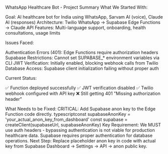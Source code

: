 WhatsApp Healthcare Bot - Project Summary
What We Started With:

Goal: AI healthcare bot for India using WhatsApp, Sarvam AI (voice), Claude AI (responses)
Architecture: Twilio WhatsApp → Supabase Edge Functions → Claude API
Features: Multi-language support, onboarding, health consultations, usage limits

Issues Faced:

Authentication Errors (401): Edge Functions require authorization headers
Supabase Restrictions: Cannot set SUPABASE_* environment variables via CLI
JWT Verification: Initially enabled, blocking webhook calls from Twilio
Database Access: Supabase client initialization failing without proper auth

Current Status:

✅ Function deployed successfully
✅ JWT verification disabled
✅ Twilio webhook configured with API key
❌ Still getting 401 "Missing authorization header"

What Needs to be Fixed:
CRITICAL: Add Supabase anon key to the Edge Function code directly.
typescriptconst supabaseAnonKey = 'your_actual_anon_key_from_dashboard'
const supabase = createClient(supabaseUrl, supabaseAnonKey)
Key Requirement:
We MUST use auth headers - bypassing authentication is not viable for production healthcare data. Supabase requires proper authentication for database operations.
Next Step:
Replace placeholder anon key in code with actual key from Supabase Dashboard → Settings → API → anon public key.